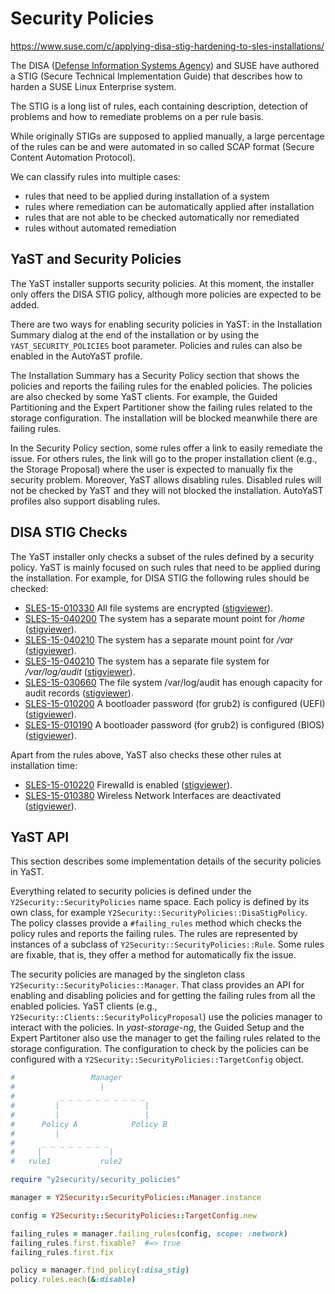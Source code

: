 # Security Policies

https://www.suse.com/c/applying-disa-stig-hardening-to-sles-installations/

The DISA ([Defense Information Systems Agency](https://disa.mil)) and SUSE have authored a STIG
(Secure Technical Implementation Guide) that describes how to harden a SUSE Linux Enterprise system.

The STIG is a long list of rules, each containing description, detection of problems and how to
remediate problems on a per rule basis.

While originally STIGs are supposed to applied manually, a large percentage of the rules can be and
were automated in so called SCAP format (Secure Content Automation Protocol).

We can classify rules into multiple cases:

* rules that need to be applied during installation of a system
* rules where remediation can be automatically applied after installation
* rules that are not able to be checked automatically nor remediated
* rules without automated remediation

## YaST and Security Policies

The YaST installer supports security policies. At this moment, the installer only offers the DISA
STIG policy, although more policies are expected to be added.

There are two ways for enabling security policies in YaST: in the Installation Summary dialog at
the end of the installation or by using the `YAST_SECURITY_POLICIES` boot parameter. Policies and
rules can also be enabled in the AutoYaST profile.

The Installation Summary has a Security Policy section that shows the policies and reports the
failing rules for the enabled policies. The policies are also checked by some YaST clients. For
example, the Guided Partitioning and the Expert Partitioner show the failing rules related to the
storage configuration. The installation will be blocked meanwhile there are failing rules.

In the Security Policy section, some rules offer a link to easily remediate the issue. For others
rules, the link will go to the proper installation client (e.g., the Storage Proposal) where the
user is expected to manually fix the security problem. Moreover, YaST allows disabling rules.
Disabled rules will not be checked by YaST and they will not blocked the installation. AutoYaST
profiles also support disabling rules.

## DISA STIG Checks

The YaST installer only checks a subset of the rules defined by a security policy. YaST is mainly
focused on such rules that need to be applied during the installation. For example, for DISA STIG
the following rules should be checked:

* [SLES-15-010330](http://static.open-scap.org/ssg-guides/ssg-sle15-guide-stig.html#xccdf_org.ssgproject.content_rule_encrypt_partitions]) All file systems are encrypted ([stigviewer](https://www.stigviewer.com/stig/suse_linux_enterprise_server_15/2022-06-06/finding/V-234831)).
* [SLES-15-040200](http://static.open-scap.org/ssg-guides/ssg-sle15-guide-stig.html#xccdf_org.ssgproject.content_rule_partition_for_home) The system has a separate mount point for */home* ([stigviewer](https://www.stigviewer.com/stig/suse_linux_enterprise_server_15/2021-03-04/finding/V-235004)).
* [SLES-15-040210](http://static.open-scap.org/ssg-guides/ssg-sle15-guide-stig.html#xccdf_org.ssgproject.content_rule_partition_for_var) The system has a separate mount point for */var* ([stigviewer](https://www.stigviewer.com/stig/suse_linux_enterprise_server_15/2021-06-14/finding/V-235005)).
* [SLES-15-040210](http://static.open-scap.org/ssg-guides/ssg-sle15-guide-stig.html#xccdf_org.ssgproject.content_rule_partition_for_var_log_audit) The system has a separate file system for */var/log/audit* ([stigviewer](https://www.stigviewer.com/stig/suse_linux_enterprise_server_15/2022-06-06/finding/V-234980)).
* [SLES-15-030660](http://static.open-scap.org/ssg-guides/ssg-sle15-guide-stig.html#xccdf_org.ssgproject.content_rule_auditd_audispd_configure_sufficiently_large_partition) The file system /var/log/audit has enough capacity for audit records ([stigviewer](https://www.stigviewer.com/stig/suse_linux_enterprise_server_15/2022-06-06/finding/V-234965)).
* [SLES-15-010200](http://static.open-scap.org/ssg-guides/ssg-sle15-guide-stig.html#xccdf_org.ssgproject.content_group_uefi) A bootloader password (for grub2) is configured (UEFI) ([stigviewer](https://www.stigviewer.com/stig/suse_linux_enterprise_server_15/2021-11-30/finding/V-234820)).
* [SLES-15-010190](http://static.open-scap.org/ssg-guides/ssg-sle15-guide-stig.html#xccdf_org.ssgproject.content_group_non-uefi) A bootloader password (for grub2) is configured (BIOS) ([stigviewer](https://www.stigviewer.com/stig/suse_linux_enterprise_server_15/2022-02-11/finding/V-234819)).

Apart from the rules above, YaST also checks these other rules at installation time:

* [SLES-15-010220](http://static.open-scap.org/ssg-guides/ssg-sle15-guide-stig.html#xccdf_org.ssgproject.content_rule_service_firewalld_enabled) Firewalld is enabled ([stigviewer](https://www.stigviewer.com/stig/suse_linux_enterprise_server_15/2021-11-30/finding/V-234821)).
* [SLES-15-010380](http://static.open-scap.org/ssg-guides/ssg-sle15-guide-stig.html#xccdf_org.ssgproject.content_rule_wireless_disable_interfaces) Wireless Network Interfaces are deactivated ([stigviewer](https://www.stigviewer.com/stig/suse_linux_enterprise_server_15/2021-11-30/finding/V-234847)).


## YaST API

This section describes some implementation details of the security policies in YaST.

Everything related to security policies is defined under the `Y2Security::SecurityPolicies`
name space. Each policy is defined by its own class, for example
`Y2Security::SecurityPolicies::DisaStigPolicy`. The policy classes provide a `#failing_rules` method
which checks the policy rules and reports the failing rules. The rules are represented by instances
of a subclass of `Y2Security::SecurityPolicies::Rule`. Some rules are fixable, that is, they offer
a method for automatically fix the issue.

The security policies are managed by the singleton class `Y2Security::SecurityPolicies::Manager`.
That class provides an API for enabling and disabling policies and for getting the failing rules
from all the enabled policies. YaST clients (e.g., `Y2Security::Clients::SecurityPolicyProposal`)
use the policies manager to interact with the policies. In *yast-storage-ng*, the Guided Setup and
the Expert Partitoner also use the manager to get the failing rules related to the storage
configuration. The configuration to check by the policies can be configured with a
`Y2Security::SecurityPolicies::TargetConfig` object.

~~~ruby
#                 Manager
#                   |
#          _ _ _ _ _ _ _ _ _ _
#         |                   |
#         |                   |
#      Policy A            Policy B
#         |
#      _ _ _ _ _ _ _ _
#     |               |
#   rule1           rule2

require "y2security/security_policies"

manager = Y2Security::SecurityPolicies::Manager.instance

config = Y2Security::SecurityPolicies::TargetConfig.new

failing_rules = manager.failing_rules(config, scope: :network)
failing_rules.first.fixable?  #=> true
failing_rules.first.fix

policy = manager.find_policy(:disa_stig)
policy.rules.each(&:disable)
~~~
